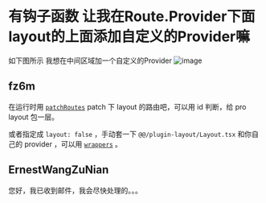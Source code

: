 # 有钩子函数 让我在Route.Provider下面 layout的上面添加自定义的Provider嘛

如下图所示 我想在中间区域加一个自定义的Provider
![image](https://github.com/umijs/umi/assets/11648360/d58f4502-24d5-4a80-97e6-49e477a46498)

## fz6m

在运行时用 [`patchRoutes`](https://umijs.org/docs/api/runtime-config#patchroutes-routes-) patch 下 layout 的路由吧，可以用 id 判断，给 pro layout 包一层。

或者指定成 `layout: false` ，手动套一下 `@@/plugin-layout/Layout.tsx` 和你自己的 provider ，可以用 [`wrappers`](https://umijs.org/docs/guides/routes#wrappers) 。

## ErnestWangZuNian

您好，我已收到邮件，我会尽快处理的。。。
